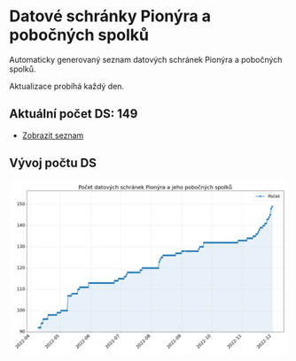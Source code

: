 # Datové schránky Pionýra a pobočných spolků

Automaticky generovaný seznam datových schránek Pionýra a pobočných spolků.

Aktualizace probíhá každý den.

## Aktuální počet DS: 149

- [Zobrazit seznam](datovky.csv)

## Vývoj počtu DS

![Vývoj počtu datových schránek](history.png)
